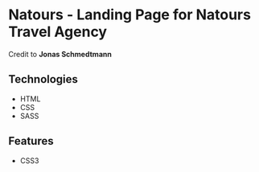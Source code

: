 # Natours - Landing Page for Natours Travel Agency

Credit to **Jonas Schmedtmann**

## Technologies

- HTML
- CSS
- SASS

## Features

- CSS3
